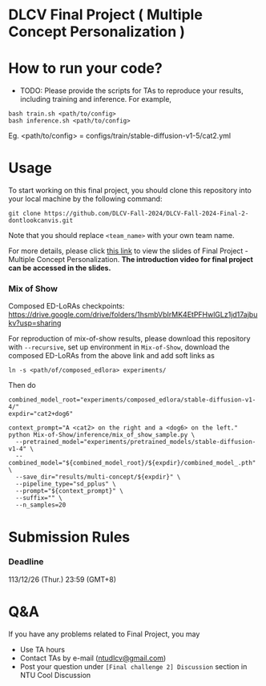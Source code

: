 # DLCV Final Project ( Multiple Concept Personalization )

# How to run your code?
* TODO: Please provide the scripts for TAs to reproduce your results, including training and inference. For example, 

```shell script=
bash train.sh <path/to/config>
bash inference.sh <path/to/config>
```
Eg. <path/to/config> = configs/train/stable-diffusion-v1-5/cat2.yml

# Usage
To start working on this final project, you should clone this repository into your local machine by the following command:

    git clone https://github.com/DLCV-Fall-2024/DLCV-Fall-2024-Final-2-dontlookcanvis.git
  
Note that you should replace `<team_name>` with your own team name.

For more details, please click [this link](https://docs.google.com/presentation/d/1eeXx_dL0OgkDn9_lhXnimTHrE6OYvAiiVOBwo2CTVOQ/edit?usp=sharing) to view the slides of Final Project - Multiple Concept Personalization. **The introduction video for final project can be accessed in the slides.**


### Mix of Show
Composed ED-LoRAs checkpoints: https://drive.google.com/drive/folders/1hsmbVbIrMK4EtPFHwlGLz1jd17ajbukv?usp=sharing

For reproduction of mix-of-show results, please download this repository with ```--recursive```, set up environment in ```Mix-of-Show```, download the composed ED-LoRAs from the above link and add soft links as
```
ln -s <path/of/composed_edlora> experiments/
```
Then do
```
combined_model_root="experiments/composed_edlora/stable-diffusion-v1-4/"
expdir="cat2+dog6"

context_prompt="A <cat2> on the right and a <dog6> on the left."
python Mix-of-Show/inference/mix_of_show_sample.py \
  --pretrained_model="experiments/pretrained_models/stable-diffusion-v1-4" \
  --combined_model="${combined_model_root}/${expdir}/combined_model_.pth" \
  --save_dir="results/multi-concept/${expdir}" \
  --pipeline_type="sd_pplus" \
  --prompt="${context_prompt}" \
  --suffix="" \
  --n_samples=20

```

# Submission Rules
### Deadline
113/12/26 (Thur.) 23:59 (GMT+8)
    
# Q&A
If you have any problems related to Final Project, you may
- Use TA hours
- Contact TAs by e-mail ([ntudlcv@gmail.com](mailto:ntudlcv@gmail.com))
- Post your question under `[Final challenge 2] Discussion` section in NTU Cool Discussion
